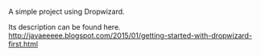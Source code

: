 A simple project using Dropwizard.

Its description can be found here.
	http://javaeeeee.blogspot.com/2015/01/getting-started-with-dropwizard-first.html
